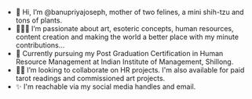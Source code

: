 - 👋 Hi, I’m @banupriyajoseph, mother of two felines, a mini shih-tzu and tons of plants. 
- 🧚🏽‍♀️ I’m passionate about art, esoteric concepts, human resources, content creation and making the world a better place with my minute contributions...
- 🌱 Currently pursuing my Post Graduation Certification in Human Resource Management at Indian Institute of Management, Shillong.
- 👸🏼 I’m looking to collaborate on HR projects. I'm also available for paid tarot readings and commissioned art projects. 
- ✨ I'm reachable via my social media handles and email.
  
<!---
banupriyajoseph/banupriyajoseph is a ✨ special ✨ repository because its `README.md` (this file) appears on your GitHub profile.
You can click the Preview link to take a look at your changes.
--->
